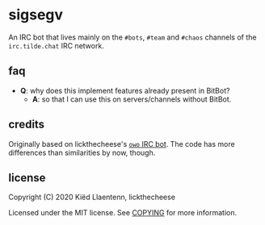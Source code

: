 # sigsegv

An IRC bot that lives mainly on the `#bots`, `#team` and `#chaos`
channels of the `irc.tilde.chat` IRC network.

## faq
- **Q**: why does this implement features already present in BitBot?
	- **A**: so that I can use this on servers/channels without
	BitBot.

## credits

Originally based on lickthecheese's
[`owo` IRC bot](https://github.com/lickthecheese/oirc-bot).
The code has more differences than similarities by now,
though.

## license

Copyright (C) 2020 Kiëd Llaentenn, lickthecheese

Licensed under the MIT license. See
[COPYING](https://github.com/kiedtl/ircbot/blob/master/COPYING)
for more information.
